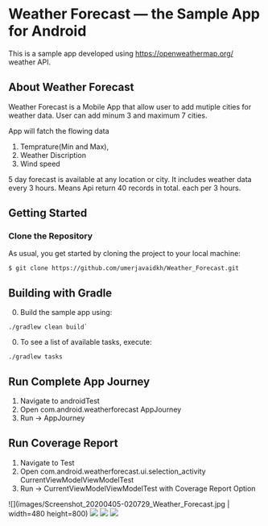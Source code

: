 # Weather Forecast &mdash; the Sample App for Android

This is a sample app developed using https://openweathermap.org/ weather API. 

## About Weather Forecast

Weather Forecast is a Mobile App that allow user to add mutiple cities for weather data. User can add minum 3 and maximum 7 cities.

App will fatch the flowing data
 
 1. Temprature(Min and Max),
 2. Weather Discription
 3. Wind speed
 
 
 
 5 day forecast is available at any location or city. It includes weather data every 3 hours. Means Api return 40 records in total.
 each per 3 hours. 
 
 
 ## Getting Started

### Clone the Repository

As usual, you get started by cloning the project to your local machine:

```
$ git clone https://github.com/umerjavaidkh/Weather_Forecast.git
```

## <a name="gradle"></a>Building with Gradle

0. Build the sample app using:

  ```
  ./gradlew clean build`
  ```
0. To see a list of available tasks, execute:

  ```
  ./gradlew tasks
  ```
  
  
  ## Run Complete App Journey
  
  
  1. Navigate to androidTest
  2. Open com.android.weatherforecast AppJourney
  3. Run -> AppJourney
  
## Run Coverage Report
   1. Navigate to Test
   2. Open com.android.weatherforecast.ui.selection_activity CurrentViewModelViewModelTest
   3. Run -> CurrentViewModelViewModelTest with  Coverage Report Option
   
   
   
   ![](images/Screenshot_20200405-020729_Weather_Forecast.jpg  | width=480 height=800)
    ![](images/Screenshot_20200405-020738_Weather_Forecast.jpg)
     ![](images/Screenshot_20200405-020821_Weather_Forecast.jpg)
      ![](images/Screenshot_20200405-020841_Weather_Forecast.jpg)
   

